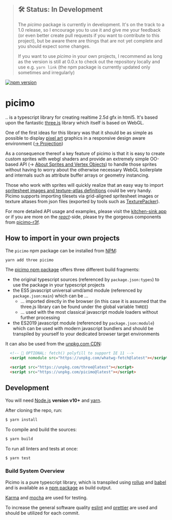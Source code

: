 > ## 🛠 Status: In Development
> The _picimo_ package is currently in development. It's on the track to a 1.0 release, so I encourage you to use it and give me your feedback (or even better create pull requests if you want to contribute to this project), but be aware there are things that are not yet complete and you should expect some changes.
>
> If you want to use _picimo_ in your own projects, I recommend as long as the version is still at 0.0.x to check out the repository locally and use e.g. `yarn link` (the npm package is currently updated only sometimes and irregularly)


[![npm version](https://badge.fury.io/js/picimo.svg)](https://badge.fury.io/js/picimo)

# picimo

.. is a typescript library for creating realtime 2.5d gfx in html5. It's based upon the fantastic [three.js](https://threejs.org/) library which itself is based on WebGL.

One of the first ideas for this library was that it should be as simple as possible to display [pixel art](https://en.wikipedia.org/wiki/Pixel_art) graphics in a responsive design aware environment ([&rarr; Projection](./src/projection/README.md))

As a consequence thereof a key feature of picimo is that it is easy to create custom sprites with webgl shaders and provide an extremely simple OO-based API (&rarr; [About Sprites and Vertex Objects](./src/sprites/README.md)) to handle those sprites without having to worry about the otherwise necessary WebGL boilerplate and internals such as attribute buffer arrays or geometry instancing.

Those who work with sprites will quickly realize that an easy way to import [spritesheet images and texture-atlas definitions](https://en.wikipedia.org/wiki/Texture_atlas) could be very handy. Picimo supports importing tilesets via grid-aligned spritesheet images or texture altases from json files (exported by tools such as [TexturePacker](https://www.codeandweb.com/texturepacker)).

For more detailed API usage and examples, please visit the [kitchen-sink app](../kitchen-sink) or if you are more on the [_react_](https://reactjs.org/)-side, please try the gorgeous components from [picimo-r3f](../picimo-r3f).

## How to import in your own projects

The `picimo` npm package can be installed from [NPM](https://npmjs.org):

```sh
yarn add three picimo
```

The [picimo npm package](https://www.npmjs.com/package/picimo) offers three different build fragments:

- the original typescript sources (referenced by `package.json:types`) to use the package in your typescript projects
- the ES5 javascript universal umd/amd module (referenced by `package.json:main`) which can be &hellip;
  - &hellip; imported directly in the browser (in this case it is assumed that the three.js library can be found under the global variable `THREE`)
  - &hellip; used with the most classical javascript module loaders without further processing
- the ES2019 javascript module (referenced by `package.json:module`) which can be used with modern javascript bundlers and should be transpiled by yourself to your dedicated browser target environments

It can also be used from the [unpkg.com CDN](https://unpkg.com):

```html
  <!-- 🚨 OPTIONAL: fetch() polyfill to support IE 11 -->
  <script nomodule src="https://unpkg.com/whatwg-fetch@latest"></script>

  <script src="https://unpkg.com/three@latest"></script>
  <script src="https://unpkg.com/picimo@latest"></script>
```


## Development

You will need [Node.js](https://nodejs.org/) **version v10+** and [yarn](https://yarnpkg.com/).

After cloning the repo, run:

```sh
$ yarn install

```

To compile and build the sources:

```sh
$ yarn build
```

To run all linters and tests at once:

```sh
$ yarn test
```

### Build System Overview

Picimo is a pure typescript library, which is transpiled using [rollup](https://rollupjs.org/) and [babel](https://babeljs.io/) and is available as a [npm package](https://www.npmjs.com/package/picimo) as build output.

[Karma](https://karma-runner.github.io/) and [mocha](https://mochajs.org/) are used for testing.

To increase the general software quality [eslint](https://eslint.org/) and [prettier](https://prettier.io/) are used and should be utilized for each commit.
